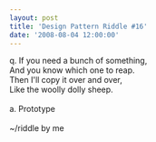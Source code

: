 ```yaml
---
layout: post
title: 'Design Pattern Riddle #16'
date: '2008-08-04 12:00:00'
---
```


q. If you need a bunch of something,<br>And you know which one to reap.<br>Then I'll copy it over and over,<br>Like the woolly dolly sheep.<br><br>a. Prototype<br><br>~/riddle by me